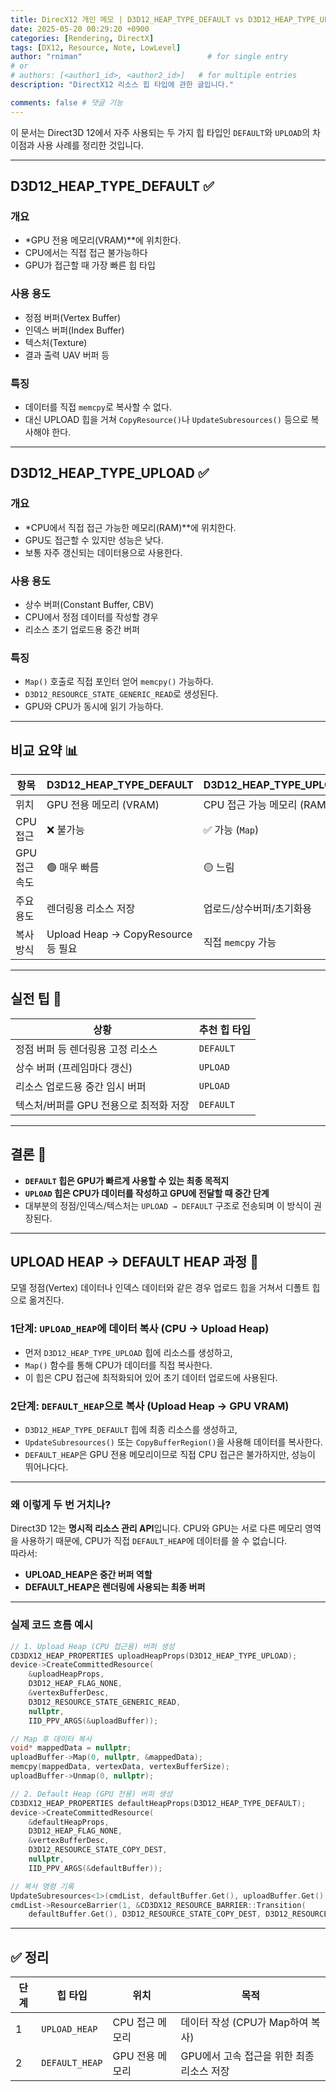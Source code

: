```yaml
---
title: DirecX12 개인 메모 | D3D12_HEAP_TYPE_DEFAULT vs D3D12_HEAP_TYPE_UPLOAD
date: 2025-05-20 00:29:20 +0900
categories: [Rendering, DirectX]
tags: [DX12, Resource, Note, LowLevel]
author: "rniman"                            # for single entry
# or
# authors: [<author1_id>, <author2_id>]   # for multiple entries
description: "DirectX12 리소스 힙 타입에 관한 글입니다."

comments: false # 댓글 기능
---
```


이 문서는 Direct3D 12에서 자주 사용되는 두 가지 힙 타입인 `DEFAULT`와 `UPLOAD`의 차이점과 사용 사례를 정리한 것입니다.

---

## D3D12_HEAP_TYPE_DEFAULT ✅

### 개요

- *GPU 전용 메모리(VRAM)**에 위치한다.
- CPU에서는 직접 접근 불가능하다
- GPU가 접근할 때 가장 빠른 힙 타입

### 사용 용도

- 정점 버퍼(Vertex Buffer)
- 인덱스 버퍼(Index Buffer)
- 텍스처(Texture)
- 결과 출력 UAV 버퍼 등

### 특징

- 데이터를 직접 `memcpy`로 복사할 수 없다.
- 대신 UPLOAD 힙을 거쳐 `CopyResource()`나 `UpdateSubresources()` 등으로 복사해야 한다.

---

## D3D12_HEAP_TYPE_UPLOAD ✅

### 개요

- *CPU에서 직접 접근 가능한 메모리(RAM)**에 위치한다.
- GPU도 접근할 수 있지만 성능은 낮다.
- 보통 자주 갱신되는 데이터용으로 사용한다.

### 사용 용도

- 상수 버퍼(Constant Buffer, CBV)
- CPU에서 정점 데이터를 작성할 경우
- 리소스 초기 업로드용 중간 버퍼

### 특징

- `Map()` 호출로 직접 포인터 얻어 `memcpy()` 가능하다.
- `D3D12_RESOURCE_STATE_GENERIC_READ`로 생성된다.
- GPU와 CPU가 동시에 읽기 가능하다.

---

## 비교 요약 📊

| 항목          | D3D12_HEAP_TYPE_DEFAULT            | D3D12_HEAP_TYPE_UPLOAD     |
| ------------- | ---------------------------------- | -------------------------- |
| 위치          | GPU 전용 메모리 (VRAM)             | CPU 접근 가능 메모리 (RAM) |
| CPU 접근      | ❌ 불가능                           | ✅ 가능 (`Map`)             |
| GPU 접근 속도 | 🟢 매우 빠름                        | 🟡 느림                     |
| 주요 용도     | 렌더링용 리소스 저장               | 업로드/상수버퍼/초기화용   |
| 복사 방식     | Upload Heap → CopyResource 등 필요 | 직접 `memcpy` 가능         |

---

## 실전 팁 🧠

| 상황                                   | 추천 힙 타입 |
| -------------------------------------- | ------------ |
| 정점 버퍼 등 렌더링용 고정 리소스      | `DEFAULT`    |
| 상수 버퍼 (프레임마다 갱신)            | `UPLOAD`     |
| 리소스 업로드용 중간 임시 버퍼         | `UPLOAD`     |
| 텍스처/버퍼를 GPU 전용으로 최적화 저장 | `DEFAULT`    |

---

## 결론 💬

- **`DEFAULT` 힙은 GPU가 빠르게 사용할 수 있는 최종 목적지**
- **`UPLOAD` 힙은 CPU가 데이터를 작성하고 GPU에 전달할 때 중간 단계**
- 대부분의 정점/인덱스/텍스처는 `UPLOAD → DEFAULT` 구조로 전송되며 이 방식이 권장된다.

---

## UPLOAD HEAP → DEFAULT HEAP 과정 🚚

모델 정점(Vertex) 데이터나 인덱스 데이터와 같은 경우 업로드 힙을 거쳐서 디폴트 힙으로 옮겨진다.

### 1단계: `UPLOAD_HEAP`에 데이터 복사 (CPU → Upload Heap)

- 먼저 `D3D12_HEAP_TYPE_UPLOAD` 힙에 리소스를 생성하고,
- `Map()` 함수를 통해 CPU가 데이터를 직접 복사한다.
- 이 힙은 CPU 접근에 최적화되어 있어 초기 데이터 업로드에 사용된다.

### 2단계: `DEFAULT_HEAP`으로 복사 (Upload Heap → GPU VRAM)

- `D3D12_HEAP_TYPE_DEFAULT` 힙에 최종 리소스를 생성하고,
- `UpdateSubresources()` 또는 `CopyBufferRegion()`을 사용해 데이터를 복사한다.
- `DEFAULT_HEAP`은 GPU 전용 메모리이므로 직접 CPU 접근은 불가하지만, 성능이 뛰어나다다.

---

### 왜 이렇게 두 번 거치나?

Direct3D 12는 **명시적 리소스 관리 API**입니다. CPU와 GPU는 서로 다른 메모리 영역을 사용하기 때문에, CPU가 직접 `DEFAULT_HEAP`에 데이터를 쓸 수 없습니다. 
<br>따라서:

- **UPLOAD_HEAP은 중간 버퍼 역할**
- **DEFAULT_HEAP은 렌더링에 사용되는 최종 버퍼**

---

### 실제 코드 흐름 예시

```cpp
// 1. Upload Heap (CPU 접근용) 버퍼 생성
CD3DX12_HEAP_PROPERTIES uploadHeapProps(D3D12_HEAP_TYPE_UPLOAD);
device->CreateCommittedResource(
    &uploadHeapProps,
    D3D12_HEAP_FLAG_NONE,
    &vertexBufferDesc,
    D3D12_RESOURCE_STATE_GENERIC_READ,
    nullptr,
    IID_PPV_ARGS(&uploadBuffer));

// Map 후 데이터 복사
void* mappedData = nullptr;
uploadBuffer->Map(0, nullptr, &mappedData);
memcpy(mappedData, vertexData, vertexBufferSize);
uploadBuffer->Unmap(0, nullptr);

// 2. Default Heap (GPU 전용) 버퍼 생성
CD3DX12_HEAP_PROPERTIES defaultHeapProps(D3D12_HEAP_TYPE_DEFAULT);
device->CreateCommittedResource(
    &defaultHeapProps,
    D3D12_HEAP_FLAG_NONE,
    &vertexBufferDesc,
    D3D12_RESOURCE_STATE_COPY_DEST,
    nullptr,
    IID_PPV_ARGS(&defaultBuffer));

// 복사 명령 기록
UpdateSubresources<1>(cmdList, defaultBuffer.Get(), uploadBuffer.Get(), 0, 0, 1, &vertexDataDesc);
cmdList->ResourceBarrier(1, &CD3DX12_RESOURCE_BARRIER::Transition(
    defaultBuffer.Get(), D3D12_RESOURCE_STATE_COPY_DEST, D3D12_RESOURCE_STATE_VERTEX_AND_CONSTANT_BUFFER));
```

---

## ✅ 정리

| 단계 | 힙 타입        | 위치            | 목적                                      |
| ---- | -------------- | --------------- | ----------------------------------------- |
| 1    | `UPLOAD_HEAP`  | CPU 접근 메모리 | 데이터 작성 (CPU가 Map하여 복사)          |
| 2    | `DEFAULT_HEAP` | GPU 전용 메모리 | GPU에서 고속 접근을 위한 최종 리소스 저장 |
